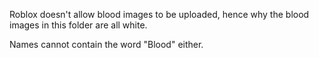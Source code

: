 Roblox doesn't allow blood images to be uploaded, hence why the blood images in this folder are all white.

Names cannot contain the word "Blood" either.